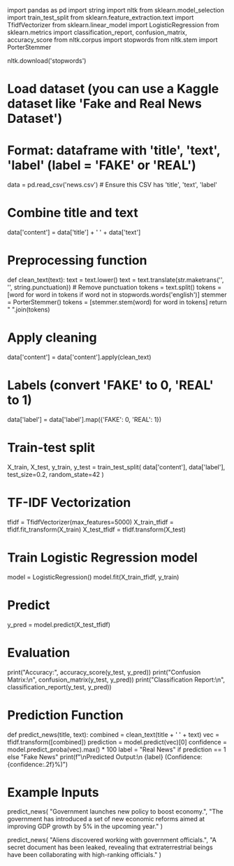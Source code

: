 import pandas as pd
import string
import nltk
from sklearn.model_selection import train_test_split
from sklearn.feature_extraction.text import TfidfVectorizer
from sklearn.linear_model import LogisticRegression
from sklearn.metrics import classification_report, confusion_matrix, accuracy_score
from nltk.corpus import stopwords
from nltk.stem import PorterStemmer

nltk.download('stopwords')

# Load dataset (you can use a Kaggle dataset like 'Fake and Real News Dataset')
# Format: dataframe with 'title', 'text', 'label' (label = 'FAKE' or 'REAL')
data = pd.read_csv('news.csv')  # Ensure this CSV has 'title', 'text', 'label'

# Combine title and text
data['content'] = data['title'] + ' ' + data['text']

# Preprocessing function
def clean_text(text):
    text = text.lower()
    text = text.translate(str.maketrans('', '', string.punctuation))  # Remove punctuation
    tokens = text.split()
    tokens = [word for word in tokens if word not in stopwords.words('english')]
    stemmer = PorterStemmer()
    tokens = [stemmer.stem(word) for word in tokens]
    return " ".join(tokens)

# Apply cleaning
data['content'] = data['content'].apply(clean_text)

# Labels (convert 'FAKE' to 0, 'REAL' to 1)
data['label'] = data['label'].map({'FAKE': 0, 'REAL': 1})

# Train-test split
X_train, X_test, y_train, y_test = train_test_split(
    data['content'], data['label'], test_size=0.2, random_state=42
)

# TF-IDF Vectorization
tfidf = TfidfVectorizer(max_features=5000)
X_train_tfidf = tfidf.fit_transform(X_train)
X_test_tfidf = tfidf.transform(X_test)

# Train Logistic Regression model
model = LogisticRegression()
model.fit(X_train_tfidf, y_train)

# Predict
y_pred = model.predict(X_test_tfidf)

# Evaluation
print("Accuracy:", accuracy_score(y_test, y_pred))
print("Confusion Matrix:\n", confusion_matrix(y_test, y_pred))
print("Classification Report:\n", classification_report(y_test, y_pred))

# Prediction Function
def predict_news(title, text):
    combined = clean_text(title + ' ' + text)
    vec = tfidf.transform([combined])
    prediction = model.predict(vec)[0]
    confidence = model.predict_proba(vec).max() * 100
    label = "Real News" if prediction == 1 else "Fake News"
    print(f"\nPredicted Output:\n {label} (Confidence: {confidence:.2f}%)")

# Example Inputs
predict_news(
    "Government launches new policy to boost economy.",
    "The government has introduced a set of new economic reforms aimed at improving GDP growth by 5% in the upcoming year."
)

predict_news(
    "Aliens discovered working with government officials.",
    "A secret document has been leaked, revealing that extraterrestrial beings have been collaborating with high-ranking officials."
)
